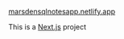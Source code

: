 [marsdensqlnotesapp.netlify.app](marsdensqlnotesapp.netlify.app)

This is a [Next.js](https://nextjs.org/) project
